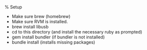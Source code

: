 % Setup

 - Make sure brew (homebrew)
 - Make sure RVM is installed.
 - brew install libusb
 - cd to this directory (and install the necessary ruby as prompted)
 - gem install bundler (if bundler is not installed)
 - bundle install (installs missing packages)
 
 

